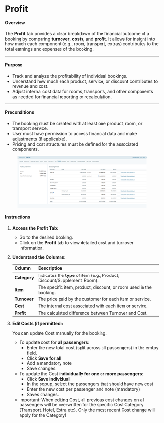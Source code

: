 # Profit

#### **Overview**

The **Profit** tab provides a clear breakdown of the financial outcome of a booking by comparing **turnover**, **costs**, and **profit**. It allows for insight into how much each component (e.g., room, transport, extras) contributes to the total earnings and expenses of the booking.

***

#### **Purpose**

* Track and analyze the profitability of individual bookings.
* Understand how much each product, service, or discount contributes to revenue and cost.
* Adjust internal cost data for rooms, transports, and other components as needed for financial reporting or recalculation.

***

#### **Preconditions**

* The booking must be created with at least one product, room, or transport service.
* User must have permission to access financial data and make adjustments (if applicable).
* Pricing and cost structures must be defined for the associated components.

<figure><img src="../../.gitbook/assets/image (5) (1) (1) (1) (1) (1) (1) (1) (1) (1) (1) (1) (1) (1) (1) (1) (1) (1) (1) (1) (1) (1) (1) (1) (1) (1) (1) (1) (1) (1) (1) (1) (1) (1) (1) (1) (1) (1) (1) (1) (1) (1) (1).png" alt=""><figcaption></figcaption></figure>

#### **Instructions**

1. **Access the Profit Tab:**
   * Go to the desired booking.
   * Click on the **Profit** tab to view detailed cost and turnover information.
2.  **Understand the Columns:**

    | **Column**   | **Description**                                                            |
    | ------------ | -------------------------------------------------------------------------- |
    | **Category** | Indicates the **type** of item (e.g., Product, Discount/Supplement, Room). |
    | **Item**     | The specific item, product, discount, or room used in the booking.         |
    | **Turnover** | The price paid by the customer for each item or service.                   |
    | **Cost**     | The internal cost associated with each item or service.                    |
    | **Profit**   | The calculated difference between Turnover and Cost.                       |
3.  **Edit Costs (if permitted):**

    You can update Cost manually for the booking.

    * To update cost for **all passengers**:
      * Enter the new total cost (split across all passengers) in the emtpy field.
      * Click **Save for all**
      * Add a mandatory note
      * Save changes.
    * To update the Cost **individually for one or more passengers**:
      * Click **Save individual**
      * In the popup, select the passengers that should have new cost
      * Enter the new cost per passenger and note (mandatory)
      * Saves changes.
    * Important: When editing Cost, all previous cost changes on all passengers will be overwritten for the specific Cost Category (Transport, Hotel, Extra etc). Only the most recent Cost change will apply for the Category!

